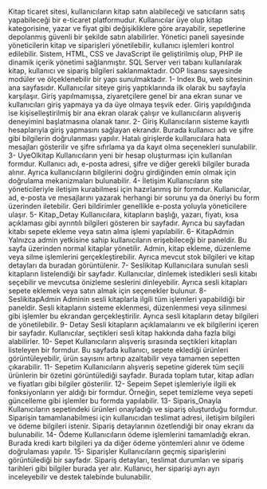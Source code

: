 Kitap ticaret sitesi, kullanıcıların kitap satın alabileceği ve satıcıların satış yapabileceği bir e-ticaret platformudur. Kullanıcılar üye olup kitap kategorisine, yazar ve fiyat gibi değişikliklere göre arayabilir, sepetlerine depolanmış güvenli bir şekilde satın alabilirler. Yönetici paneli sayesinde yöneticilerin kitap ve siparişleri yönetilebilir, 
kullanıcı işlemleri kontrol edilebilir. Sistem, HTML, CSS ve JavaScript ile geliştirilmiş olup, PHP ile dinamik içerik yönetimi sağlanmıştır.
SQL Server veri tabanı kullanılarak kitap, kullanıcı ve sipariş bilgileri saklanmaktadır. OOP lisansı sayesinde modüler ve ölçeklenebilir bir yapı sunulmaktadır.
1-  Index
Bu, web sitesinin ana sayfasıdır. Kullanıcılar siteye giriş yaptıklarında ilk olarak bu sayfayla karşılaşır. Giriş yapılmamışsa, ziyaretçilere genel bir ana ekran sunar ve kullanıcıları giriş yapmaya ya da üye olmaya teşvik eder. Giriş yapıldığında ise kişiselleştirilmiş bir ana ekran olarak çalışır ve kullanıcıların alışveriş deneyimini başlatmasına olanak tanır.
2-  Giriş
Kullanıcıların sisteme kayıtlı hesaplarıyla giriş yapmasını sağlayan ekrandır. Burada kullanıcı adı ve şifre gibi bilgilerin doğrulanması yapılır. Hatalı girişlerde kullanıcılara hata mesajları gösterilir ve şifre sıfırlama ya da kayıt olma seçenekleri sunulabilir.
3-  UyeOlkitap
Kullanıcıların yeni bir hesap oluşturması için kullanılan formdur. Kullanıcı adı, e-posta adresi, şifre ve diğer gerekli bilgiler burada alınır. Ayrıca kullanıcıların bilgilerini doğru girdiğinden emin olmak için doğrulama mekanizmaları bulunabilir.
4-  İletişim
Kullanıcıların site yöneticileriyle iletişim kurabilmesi için hazırlanmış bir formdur. Kullanıcılar, ad, e-posta ve mesajlarını yazarak herhangi bir sorunu ya da öneriyi bu form üzerinden iletebilir. Geri bildirimler genellikle e-posta yoluyla yöneticilere ulaşır.
5-  Kitap_Detay
Kullanıcılara, kitapların başlığı, yazarı, fiyatı, kısa açıklaması gibi ayrıntılı bilgileri gösteren bir sayfadır. Ayrıca bu sayfadan kitabı sepete ekleme veya satın alma işlemi yapılabilir.
6-  KitapAdmin
Yalnızca admin yetkisine sahip kullanıcıların erişebileceği bir paneldir. Bu sayfa üzerinden normal kitaplar yönetilir. Admin, kitap ekleme, düzenleme veya silme işlemlerini gerçekleştirebilir. Ayrıca mevcut stok bilgileri ve kitap detayları da buradan görüntülenir.
7-  Seslikitap
Kullanıcılara sunulan sesli kitapların listelendiği bir sayfadır. Kullanıcılar, dinlemek istedikleri sesli kitabı seçebilir ve mevcutsa önizleme seslerini dinleyebilir. Ayrıca sesli kitapları sepete eklemek veya satın almak için seçenekler bulunur.
8-  SeslikitapAdmin
Adminin sesli kitaplarla ilgili tüm işlemleri yapabildiği bir paneldir. Sesli kitapların sisteme eklenmesi, düzenlenmesi veya silinmesi gibi işlemler bu ekrandan gerçekleştirilir. Ayrıca sesli kitapların detay bilgileri de yönetilebilir.
9-  Detay
Sesli kitapların açıklamalarını ve ek bilgilerini içeren bir sayfadır. Kullanıcılar, seçtikleri sesli kitap hakkında daha fazla bilgi alabilirler.
10-  Sepet
Kullanıcıların alışveriş sırasında seçtikleri kitapları listeleyen bir formdur. Bu sayfada kullanıcı, sepete eklediği ürünleri görüntüleyebilir, ürün sayısını artırıp azaltabilir veya tamamen sepetten çıkarabilir.
11-  Sepetim
Kullanıcıların alışveriş sepetine giderek tüm seçili ürünlerin bir özetini görüntülediği sayfadır. Burada toplam tutar, kitap adları ve fiyatları gibi bilgiler gösterilir.
12-  Sepeim
Sepet işlemleriyle ilgili ek fonksiyonların yer aldığı bir formdur. Örneğin, sepet temizleme veya sepeti güncelleme gibi işlemler bu formda yapılabilir.
13-  Siparis_Onayla
Kullanıcıların sepetindeki ürünleri onayladığı ve sipariş oluşturduğu formdur. Siparişin tamamlanabilmesi için kullanıcıdan teslimat adresi, iletişim bilgileri ve ödeme bilgileri istenir. Sipariş detaylarının özetlendiği bir onay ekranı da bulunabilir.
14-  Ödeme
Kullanıcıların ödeme işlemlerini tamamladığı ekran. Burada kredi kartı bilgileri ya da diğer ödeme yöntemleri alınır ve ödeme doğrulaması yapılır. 
15-  Siparişler
Kullanıcıların geçmiş siparişlerini görüntülediği bir sayfadır. Sipariş detayları, teslimat durumları ve sipariş tarihleri gibi bilgiler burada yer alır. Kullanıcı, her siparişi ayrı ayrı inceleyebilir ve destek talebinde bulunabilir.

